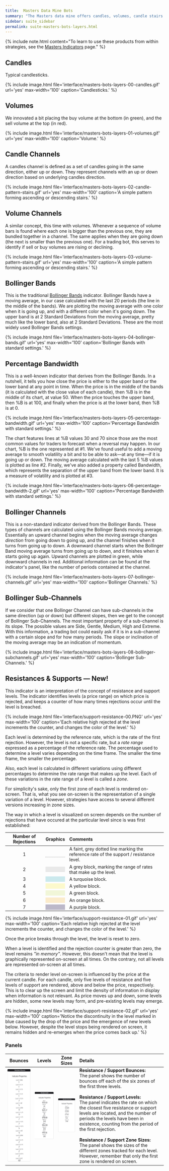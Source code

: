 ```yaml
---
title:  Masters Data Mine Bots
summary: "The Masters data mine offers candles, volumes, candle stairs patterns, volume stairs patterns, Bollinger bands (BB), percentage bandwidth (%B), Bollinger channels, and Bollinger sub-channels."
sidebar: suite_sidebar
permalink: suite-masters-bots-layers.html
---
```


{% include note.html content="To learn to use these products from within strategies, see the [Masters Indicators](suite-masters-indicators.html) page." %}

## Candles

Typical candlesticks.

{% include image.html file='interface/masters-bots-layers-00-candles.gif' url='yes' max-width='100' caption='Candlesticks.' %}

## Volumes

We innovated a bit placing the buy volume at the bottom (in green), and the sell volume at the top (in red).

{% include image.html file='interface/masters-bots-layers-01-volumes.gif' url='yes' max-width='100' caption='Volume.' %}

## Candle Channels

A candles channel is defined as a set of candles going in the same direction, either up or down. They represent channels with an up or down direction based on underlying candles direction.

{% include image.html file='interface/masters-bots-layers-02-candle-pattern-stairs.gif' url='yes' max-width='100' caption='A simple pattern forming ascending or descending stairs.' %}

## Volume Channels

A similar concept, this time with volumes. Whenever a sequence of volume bars is found where each one is bigger than the previous one, they are bundled together in a channel. The same applies when they are going down (the next is smaller than the previous one). For a trading bot, this serves to identify if sell or buy volumes are rising or declining.

{% include image.html file='interface/masters-bots-layers-03-volume-pattern-stairs.gif' url='yes' max-width='100' caption='A simple pattern forming ascending or descending stairs.' %}

## Bollinger Bands

This is the traditional <a href="https://www.bollingerbands.com/" rel="nofollow" rel="noopener" target="_blank">Bollinger Bands</a> indicator. Bollinger Bands have a moving average, in our case calculated with the last 20 periods (the line in the middle of the bands). We are plotting the moving average with one color when it is going up, and with a different color when it's going down. The upper band is at 2 Standard Deviations from the moving average, pretty much like the lower band, also at 2 Standard Deviations. These are the most widely used Bollinger Bands settings.

{% include image.html file='interface/masters-bots-layers-04-bollinger-bands.gif' url='yes' max-width='100' caption='Bollinger Bands with standard settings.' %}

## Percentage Bandwidth

This is a well-known indicator that derives from the Bollinger Bands. In a nutshell, it tells you how close the price is either to the upper band or the lower band at any point in time. When the price is in the middle of the bands (it is calculated with the close value of each candle), then %B is in the middle of its chart, at value 50. When the price touches the upper band, then %B is at 100, and finally when the price is at the lower band, then %B is at 0. 

{% include image.html file='interface/masters-bots-layers-05-percentage-bandwidth.gif' url='yes' max-width='100' caption='Percentage Bandwidth with standard settings.' %}

The chart features lines at %B values 30 and 70 since those are the most common values for traders to forecast when a reversal may happen. In our chart, %B is the one represented at #1. We've found useful to add a moving average to smooth volatility a bit and to be able to ask—at any time—if it is going up or down. The moving average calculated with the last 5 %B values is plotted as line #2. Finally, we've also added a property called Bandwidth, which represents the separation of the upper band from the lower band. It is a measure of volatility and is plotted at #3.  

{% include image.html file='interface/masters-bots-layers-06-percentage-bandwidth-2.gif' url='yes' max-width='100' caption='Percentage Bandwidth with standard settings.' %}

## Bollinger Channels

This is a non-standard indicator derived from the Bollinger Bands. These types of channels are calculated using the Bollinger Bands moving average. Essentially an upward channel begins when the moving average changes _direction_ from going down to going up, and the channel finishes when it turns from going up to down. A downward channel starts when the Bollinger Band moving average turns from going up to down, and it finishes when it starts going up again. Upward channels are plotted in green, while downward channels in red. Additional information can be found at the indicator's panel, like the number of periods contained at the channel.

{% include image.html file='interface/masters-bots-layers-07-bollinger-channels.gif' url='yes' max-width='100' caption='Bollinger Channels.' %}

## Bollinger Sub-Channels

If we consider that one Bollinger Channel can have sub-channels in the same direction (up or down) but different slopes, then we get to the concept of Bollinger Sub-Channels. The most important property of a sub-channel is its slope. The possible values are Side, Gentle, Medium, High and Extreme. With this information, a trading bot could easily ask if it is in a sub-channel with a certain slope and for how many periods. The slope or inclination of the moving average may be an indication of momentum.

{% include image.html file='interface/masters-bots-layers-08-bollinger-subchannels.gif' url='yes' max-width='100' caption='Bollinger Sub-Channels.' %}

## Resistances & Supports &mdash; New!

This indicator is an interpretation of the concept of resistance and support levels. The indicator identifies levels (a price range) on which price is rejected, and keeps a counter of how many times rejections occur until the level is breached.

{% include image.html file='interface/support-resistance-00.PNG' url='yes' max-width='100' caption='Each relative high rejected at the level increments the counter, and changes the color of the level.' %}

Each level is determined by the reference rate, which is the rate of the first rejection. However, the level is not a specific rate, but a *rate range* expressed as a percentage of the reference rate. The percentage used to determine a level varies depending on the time frame. The smaller the time frame, the smaller the percentage.

Also, each level is calculated in different variations using different percentages to determine the rate range that makes up the level. Each of these variations in the rate range of a level is called a *zone*.

For simplicity's sake, only the first zone of each level is rendered on-screen. That is, what you see on-screen is the representation of a single variation of a level. However, strategies have access to several different versions increasing in zone sizes.

The way in which a level is visualized on screen depends on the number of rejections that have occured at the particular level since is was first established:

| Number of Rejections | Graphics | Comments |
| :---: | :---: | :--- |
| 1 | <span style="display: block; border-bottom: 1px dotted grey;">&nbsp;</span> | A faint, grey dotted line marking the reference rate of the support / resistance level. |
| 2 | <span style="display: block; background: RGB(150, 150, 150, 0.2); ">&nbsp;</span> | A grey block, marking the range of rates that make up the level. | 
| 3 | <span style="display: block; background: RGB(2, 149, 170, 0.2); ">&nbsp;</span> | A turquoise block. |
| 4 | <span style="display: block; background: RGB(244, 228, 9, 0.2); ">&nbsp;</span> | A yellow block. |
| 5 | <span style="display: block; background: RGB(188, 214, 67, 0.2); ">&nbsp;</span> | A green block. |
| 6 | <span style="display: block; background: RGB(240, 162, 2, 0.2); ">&nbsp;</span> | An orange block. |
| 7 | <span style="display: block; background: RGB(91,80, 122, 0.4); ">&nbsp;</span> | A purple block. |

{% include image.html file='interface/support-resistance-01.gif' url='yes' max-width='100' caption='Each relative high rejected at the level increments the counter, and changes the color of the level.' %}

Once the price breaks through the level, the level is reset to zero.

When a level is identified and the rejection counter is greater than zero, the level remains *"in memory"*. However, this doesn't mean that the level is graphically represented on-screen at all times. On the contrary, not all levels are represented on-screen at all times. 

The criteria to render level on-screen is influenced by the price at the current candle. For each candle, only five levels of resistance and five levels of support are rendered, above and below the price, respectively. This is to clear up the screen and limit the density of information in display when information is not relevant. As price moves up and down, some levels are hidden, some new levels may form, and pre-existing levels may emerge.

{% include image.html file='interface/support-resistance-02.gif' url='yes' max-width='100' caption='Notice the discontinuity in the level marked in blue caused by the drop of the price and the emergence of new levels below. However, despite the level stops being rendered on screen, it remains hidden and re-emerges when the price comes back up.' %}

### Panels

| Bounces | Levels | Zone Sizes | Details |
| :---: | :---: | :---: | :--- |
| ![image](images/interface/support-resistance-01-panel-bounces.png) | ![image](images/interface/support-resistance-02-panel-levels.png) | ![image](images/interface/support-resistance-03-panel-zone-sizes.png) | **Resistance / Support Bounces:** <br />The panel shows the number of bounces off each of the six zones of the first three levels.<br /><br />**Resistance / Support Levels:** <br />The panel indicates the rate on which the closest five resistance or support levels are located, and the number of periods the levels have been in existence, counting from the period of the first rejection. <br /><br />**Resistance / Support Zone Sizes:** <br /> The panel shows the sizes of the different zones tracked for each level. However, remember that only the first zone is rendered on screen. |

